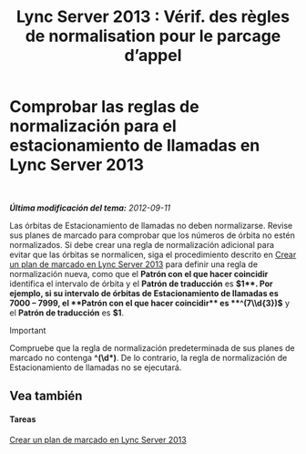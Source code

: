 ﻿---
title: "Lync Server 2013 : Vérif. des règles de normalisation pour le parcage d’appel"
TOCTitle: Comprobar las reglas de normalización para el estacionamiento de llamadas
ms:assetid: deaa170f-041e-45cb-8eab-f02931ab541e
ms:mtpsurl: https://technet.microsoft.com/es-es/library/Gg398981(v=OCS.15)
ms:contentKeyID: 48276927
ms.date: 01/07/2017
mtps_version: v=OCS.15
ms.translationtype: HT
---

# Comprobar las reglas de normalización para el estacionamiento de llamadas en Lync Server 2013

 

_**Última modificación del tema:** 2012-09-11_

Las órbitas de Estacionamiento de llamadas no deben normalizarse. Revise sus planes de marcado para comprobar que los números de órbita no estén normalizados. Si debe crear una regla de normalización adicional para evitar que las órbitas se normalicen, siga el procedimiento descrito en [Crear un plan de marcado en Lync Server 2013](lync-server-2013-create-a-dial-plan.md) para definir una regla de normalización nueva, como que el **Patrón con el que hacer coincidir** identifica el intervalo de órbita y el **Patrón de traducción** es **$1**. Por ejemplo, si su intervalo de órbitas de Estacionamiento de llamadas es 7000 – 7999, el **Patrón con el que hacer coincidir** es **^(7\\d{3})$** y el **Patrón de traducción** es **$1**.

> [!IMPORTANT]  
> Compruebe que la regla de normalización predeterminada de sus planes de marcado no contenga <strong>^(\d*)</strong>. De lo contrario, la regla de normalización de Estacionamiento de llamadas no se ejecutará.



## Vea también

#### Tareas

[Crear un plan de marcado en Lync Server 2013](lync-server-2013-create-a-dial-plan.md)

